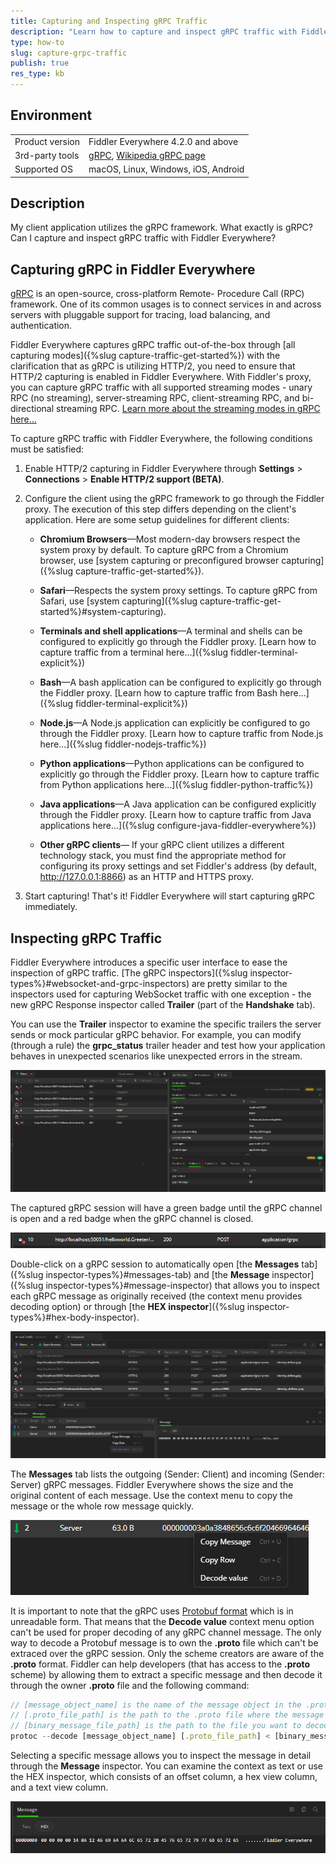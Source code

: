 ```yaml
---
title: Capturing and Inspecting gRPC Traffic
description: "Learn how to capture and inspect gRPC traffic with Fiddler Everywhere."
type: how-to
slug: capture-grpc-traffic
publish: true
res_type: kb
---
```



## Environment

|   |   |
|---|---|
| Product version | Fiddler Everywhere 4.2.0 and above  |
| 3rd-party tools | [gRPC](https://gRPC.io/), [Wikipedia gRPC page](https://en.wikipedia.org/wiki/GRPC) |
| Supported OS | macOS, Linux, Windows, iOS, Android |

## Description

My client application utilizes the gRPC framework. What exactly is gRPC? Can I capture and inspect gRPC traffic with Fiddler Everywhere?


## Capturing gRPC in Fiddler Everywhere


[gRPC](https://grpc.io/) is an open-source, cross-platform Remote- Procedure Call (RPC) framework. One of its common usages is to connect services in and across servers with pluggable support for tracing, load balancing, and authentication. 

Fiddler Everywhere captures gRPC traffic out-of-the-box through [all capturing modes]({%slug capture-traffic-get-started%}) with the clarification that as gRPC is utilizing HTTP/2, you need to ensure that HTTP/2 capturing is enabled in Fiddler Everywhere. With Fiddler's proxy, you can capture gRPC traffic with all supported streaming modes - unary RPC (no streaming), server-streaming RPC, client-streaming RPC, and bi-directional streaming RPC. [Learn more about the streaming modes in gRPC here...](https://grpc.io/docs/what-is-grpc/core-concepts/#unary-rpc)

To capture gRPC traffic with Fiddler Everywhere, the following conditions must be satisfied:

1. Enable HTTP/2 capturing in Fiddler Everywhere through **Settings** > **Connections** > **Enable HTTP/2 support (BETA)**.

2. Configure the client using the gRPC framework to go through the Fiddler proxy. The execution of this step differs depending on the client's application. Here are some setup guidelines for different clients:

    - **Chromium Browsers**&mdash;Most modern-day browsers respect the system proxy by default. To capture gRPC from a Chromium browser, use [system capturing or preconfigured browser capturing]({%slug capture-traffic-get-started%}).


    - **Safari**&mdash;Respects the system proxy settings. To capture gRPC from Safari, use [system capturing]({%slug capture-traffic-get-started%}#system-capturing).

    - **Terminals and shell applications**&mdash;A terminal and shells can be configured to explicitly go through the Fiddler proxy. [Learn how to capture traffic from a terminal here...]({%slug fiddler-terminal-explicit%})

    - **Bash**&mdash;A bash application can be configured to explicitly go through the Fiddler proxy. [Learn how to capture traffic from Bash here...]({%slug fiddler-terminal-explicit%})

    - **Node.js**&mdash;A Node.js application can explicitly be configured to go through the Fiddler proxy. [Learn how to capture traffic from Node.js here...]({%slug fiddler-nodejs-traffic%})

    - **Python applications**&mdash;Python applications can be configured to explicitly go through the Fiddler proxy. [Learn how to capture traffic from Python applications here...]({%slug fiddler-python-traffic%})

    - **Java applications**&mdash;A Java application can be configured explicitly through the Fiddler proxy. [Learn how to capture traffic from Java applications here...]({%slug configure-java-fiddler-everywhere%})

    - **Other gRPC clients**&mdash; If your gRPC client utilizes a different technology stack, you must find the appropriate method for configuring its proxy settings and set Fiddler's address (by default, http://127.0.0.1:8866) as an HTTP and HTTPS proxy.

3. Start capturing! That's it! Fiddler Everywhere will start capturing gRPC immediately.

## Inspecting gRPC Traffic

Fiddler Everywhere introduces a specific user interface to ease the inspection of gRPC traffic. [The gRPC inspectors]({%slug inspector-types%}#websocket-and-grpc-inspectors) are pretty similar to the inspectors used for capturing WebSocket traffic with one exception - the new gRPC Response inspector called **Trailer** (part of the **Handshake** tab). 

You can use the **Trailer** inspector to examine the specific trailers the server sends or mock particular gRPC behavior. For example, you can modify (through a rule) the **grpc_status** trailer header and test how your application behaves in unexpected scenarios like unexpected errors in the stream.

![gRPC traffic and the Trailers inspector](../images/kb/grpc/grpc-traffic-trailers.png)


The captured gRPC session will have a green badge until the gRPC channel is open and a red badge when the gRPC channel is closed.

![Selected gRPC session with closed channel](../images/kb/grpc/grpc-traffic-selected-session.png)

Double-click on a gRPC session to automatically open [the **Messages** tab]({%slug inspector-types%}#messages-tab) and [the **Message** inspector]({%slug inspector-types%}#message-inspector) that allows you to inspect each gRPC message as originally received (the context menu provides decoding option) or through [the **HEX inspector**]({%slug inspector-types%}#hex-body-inspector).

![gRPC traffic and related Fiddler's inspectors](../images/kb/grpc/grpc-traffic-inspection.png)

The **Messages** tab lists the outgoing (Sender: Client) and incoming (Sender: Server) gRPC messages. Fiddler Everywhere shows the size and the original content of each message. Use the context menu to copy the message or the whole row message quickly.

![gRPC message context menu to copy or decode the received data](../images/kb/grpc/grpc-traffic-message-context-menu.png)

It is important to note that the gRPC uses [Protobuf format](https://protobuf.dev/overview/) which is in unreadable form. That means that the **Decode value** context menu option can't be used for proper decoding of any gRPC channel message. The only way to decode a Protobuf message is to own the **.proto** file which can't be extraced over the gRPC session. Only the scheme creators are aware of the **.proto** format. Fiddler can help developers (that has access to the **.proto** scheme) by allowing them to extract a specific message and then decode it through the owner **.proto** file and the following command:

```js
// [message_object_name] is the name of the message object in the .proto file. If the message is inside a package in the .proto file, use package_name.message_object_name.
// [.proto_file_path] is the path to the .proto file where the message is defined.
// [binary_message_file_path] is the path to the file you want to decode.
protoc --decode [message_object_name] [.proto_file_path] < [binary_message_file_path]
```

Selecting a specific message allows you to inspect the message in detail through the **Message** inspector. You can examine the context as text or use the HEX inspector, which consists of an offset column, a hex view column, and a text view column.

![gRPC message tab and inspecting through the HEX inspector](../images/kb/grpc/grpc-traffic-message-hex.png)